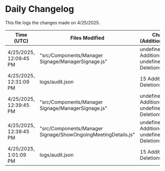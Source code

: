# Daily Changelog

This file logs the changes made on 4/25/2025.

| Time (UTC)             | Files Modified                    | Changes (Addition/Deletion) |
|------------------------|-----------------------------------|-----------------------------|
| 4/25/2025, 12:09:45 PM | "src/Components/Manager Signage/ManagerSignage.js" | undefined Additions & undefined Deletions |
| 4/25/2025, 12:31:09 PM | logs/audit.json | 15 Additions & 15 Deletions|
| 4/25/2025, 12:39:45 PM | "src/Components/Manager Signage/ManagerSignage.js" | undefined Additions & undefined Deletions|
| 4/25/2025, 12:39:45 PM | "src/Components/Manager Signage/ShowOngoingMeetingDetails.js" | undefined Additions & undefined Deletions|
| 4/25/2025, 1:01:09 PM | logs/audit.json | 15 Additions & 15 Deletions|
